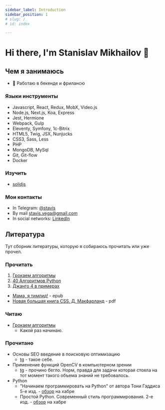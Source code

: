 ```yaml
---
sidebar_label: Introduction
sidebar_position: 1
# slug: /
# id: index

---
```


# Hi there, I'm Stanislav Mikhailov 👋

## Чем я занимаюсь

- 👔 Работаю в бекенде и фрилансю

### Языки инструменты

- Javascript, React, Redux, MobX, Video.js
- Node.js, Next.js, Koa, Express
- Jest, Hermione
- Webpack, Gulp
- Eleventy, Symfony, 1c-Bitrix
- HTML5, Twig, JSX, Nunjucks
- CSS3, Sass, Less
- PHP
- MongoDB, MySql
- Git, Git-flow
- Docker

### Изучить

- [solidjs](https://www.solidjs.com/)

### Мои контакты
* In Telegram: [@stavis](https://t.me/stavis)
* By mail [stavis.vega@gmail.com](mailto:stavis.vega@gmail.com)
* In social networks: [LinkedIn](https://ru.linkedin.com/in/stavis-vega/)


## Литература

Тут сборник литературы, которую я собираюсь прочитать или уже прочел.

### Прочитать

1. [Грокаем алгоритмы](https://fb2.top/grokaem-algoritmy-illyustrirovannoe-posobie-dlya-programmistov-i-lyubopytstvuyuschih-697746)
2. [40 Алгоритмов Python](https://t.me/devs_store/319)
3. [Джанго 4 в примерах](https://t.me/devs_store/345)

- [Мама, я тимлид!](https://t.me/pointofmoment/33) - epub
- [Новая большая книга CSS. Д. Макфарланд](https://t.me/pointofmoment/32) - pdf

### Читаю

- [Грокаем алгоритмы](https://fb2.top/grokaem-algoritmy-illyustrirovannoe-posobie-dlya-programmistov-i-lyubopytstvuyuschih-697746)
  - Какой раз начинаю.

### Прочитано

- Основы SEO введение в поисковую оптимизацию
  - [tg](https://t.me/devs_store/258) - такое себе.
- Применение функций OpenCV в компьютерном зрении
  - [tg](https://t.me/devs_store/256) - прочино бегло. Норм, правда для задачи которая стояла на тот момент такого объема знаний не требовалось.
- Python
  - "Начинаем программировать на Python" от автора Тони Гэддиса 5-е изд. - [обзор](https://habr.com/ru/articles/670740/) на хабре
  - Простой Python. Современный стиль программирования. 2-е изд. - [обзор](https://habr.com/ru/companies/piter/articles/528880/) на хабре
